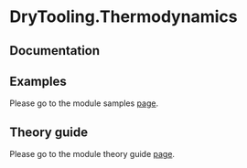 # DryTooling.Thermodynamics

## Documentation

## Examples

Please go to the module samples [page](samples.md).

## Theory guide

Please go to the module theory guide [page](theory.md).
